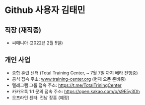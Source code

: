 # Github 사용자 김태민

## 직장 (재직중)
- 씨매니아 (2022년 2월 5일)

## 개인 사업
- 종합 훈련 센터 (Total Training Center, ~ 7월 7일 까지 베타 진행중)
- 공식 잡속 주소: www.training-center.org (현재 오픈 존비중)
- 텔레그램 그룹 접속 주소: https://t.me/TotalTriningCenter
- 카카오톡 1:1 문의 접속 주소: https://open.kakao.com/o/s9E5y3Dh
- 오프라인 센터: 전남 장흥 (예정)
